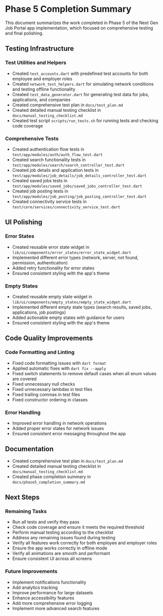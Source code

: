 # Phase 5 Completion Summary

This document summarizes the work completed in Phase 5 of the Next Gen Job Portal app implementation, which focused on comprehensive testing and final polishing.

## Testing Infrastructure

### Test Utilities and Helpers
- Created `test_accounts.dart` with predefined test accounts for both employee and employer roles
- Created `network_test_helpers.dart` for simulating network conditions and testing offline functionality
- Created `test_data_generator.dart` for generating test data for jobs, applications, and companies
- Created comprehensive test plan in `docs/test_plan.md`
- Created detailed manual testing checklist in `docs/manual_testing_checklist.md`
- Created test script `scripts/run_tests.sh` for running tests and checking code coverage

### Comprehensive Tests
- Created authentication flow tests in `test/app/modules/auth/auth_flow_test.dart`
- Created search functionality tests in `test/app/modules/search/search_controller_test.dart`
- Created job details and application tests in `test/app/modules/job_details/job_details_controller_test.dart`
- Created saved jobs tests in `test/app/modules/saved_jobs/saved_jobs_controller_test.dart`
- Created job posting tests in `test/app/modules/job_posting/job_posting_controller_test.dart`
- Created connectivity service tests in `test/core/services/connectivity_service_test.dart`

## UI Polishing

### Error States
- Created reusable error state widget in `lib/ui/components/error_states/error_state_widget.dart`
- Implemented different error types (network, server, not found, permission, authentication)
- Added retry functionality for error states
- Ensured consistent styling with the app's theme

### Empty States
- Created reusable empty state widget in `lib/ui/components/empty_states/empty_state_widget.dart`
- Implemented different empty state types (search results, saved jobs, applications, job postings)
- Added actionable empty states with guidance for users
- Ensured consistent styling with the app's theme

## Code Quality Improvements

### Code Formatting and Linting
- Fixed code formatting issues with `dart format`
- Applied automatic fixes with `dart fix --apply`
- Fixed switch statements to remove default cases when all enum values are covered
- Fixed unnecessary null checks
- Fixed unnecessary lambdas in test files
- Fixed trailing commas in test files
- Fixed constructor ordering in classes

### Error Handling
- Improved error handling in network operations
- Added proper error states for network issues
- Ensured consistent error messaging throughout the app

## Documentation

- Created comprehensive test plan in `docs/test_plan.md`
- Created detailed manual testing checklist in `docs/manual_testing_checklist.md`
- Created phase completion summary in `docs/phase5_completion_summary.md`

## Next Steps

### Remaining Tasks
- Run all tests and verify they pass
- Check code coverage and ensure it meets the required threshold
- Perform manual testing according to the checklist
- Address any remaining issues found during testing
- Verify all features work correctly for both employee and employer roles
- Ensure the app works correctly in offline mode
- Verify all animations are smooth and performant
- Ensure consistent UI across all screens

### Future Improvements
- Implement notifications functionality
- Add analytics tracking
- Improve performance for large datasets
- Enhance accessibility features
- Add more comprehensive error logging
- Implement more advanced search features
